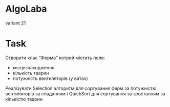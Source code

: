 # AlgoLaba

variant 21

# Task

Створити клас “Ферма” котрий містить
поля:
- місцезнаходження
- кількість тварин
- потужність вентиляторів (у ватах)

Реалізувати Selection алгоритм для сортування
ферм за потужністю вентиляторів за спаданням і
QuickSort для сортування за зростанням за
кількістю тварин
